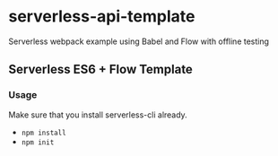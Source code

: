 # serverless-api-template
Serverless webpack example using Babel and Flow with offline testing


## Serverless ES6 + Flow Template

### Usage

Make sure that you install serverless-cli already.

 - `npm install`
 - `npm init`
